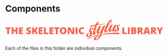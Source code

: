 # Components

![alt text][logo]

[logo]: ../../../images/skeletonic-stylus-readme.svg "Skeletonic Stylus Banner"

Each of the files in this folder are individual components.
